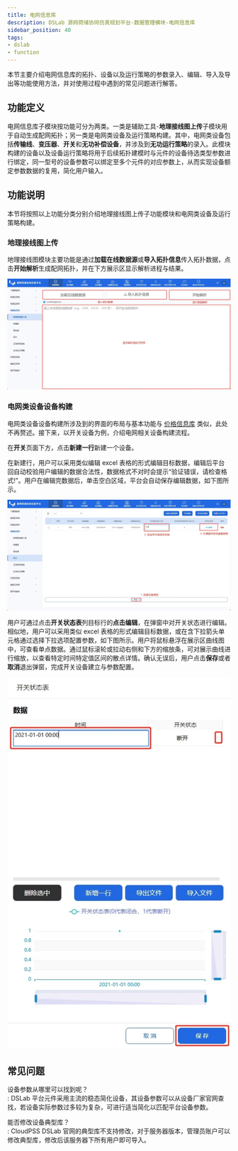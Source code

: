 ```yaml
---
title: 电网信息库
description: DSLab 源网荷储协同仿真规划平台-数据管理模块-电网信息库
sidebar_position: 40
tags:
- dslab
- function
---
```


本节主要介绍电网信息库的拓扑、设备以及运行策略的参数录入、编辑、导入及导出等功能使用方法，并对使用过程中遇到的常见问题进行解答。

## 功能定义
电网信息库子模块按功能可分为两类。一类是辅助工具-**地理接线图上传**子模块用于自动生成配网拓扑；另一类是电网类设备及运行策略构建。其中，电网类设备包括**传输线**、**变压器**、**开关**和**无功补偿设备**，并涉及到**无功运行策略**的录入。此模块构建的设备以及设备运行策略将用于后续拓扑建模时与元件的设备待选类型参数进行绑定，同一型号的设备参数可以绑定至多个元件的对应参数上，从而实现设备额定参数数据的复用，简化用户输入。

## 功能说明

本节将按照以上功能分类分别介绍地理接线图上传子功能模块和电网类设备及运行策略构建。

### 地理接线图上传

地理接线图模块主要功能是通过**加载在线数据源**或**导入拓扑信息**传入拓扑数据，点击**开始解析**生成配网拓扑，并在下方展示区显示解析进程与结果。

![地理接线图上传](./topo.png "地理接线图上传")


### 电网类设备设备构建

电网类设备设备构建所涉及到的界面的布局与基本功能与 [价格信息库](../20-price-info-database/index.md) 类似，此处不再赘述。接下来，以开关设备为例，介绍电网相关设备构建流程。

在**开关**页面下方，点击**新建一行**新建一个设备。

在新建行，用户可以采用类似编辑 excel 表格的形式编辑目标数据，编辑后平台回自动校验用户编辑的数据合法性，数据格式不对时会提示“验证错误，请检查格式!”。用户在编辑完数据后，单击空白区域，平台会自动保存编辑数据，如下图所示。

![开关设备信息录入](./switch-enter.png "开关设备信息录入")

用户可通过点击**开关状态表**列目标行的**点击编辑**，在弹窗中对开关状态进行编辑。相似地，用户可以采用类似 excel 表格的形式编辑目标数据，或在含下拉箭头单元格通过选择下拉选项配置参数，如下图所示。用户将鼠标悬浮在展示区曲线图中，可查看单点数据。通过鼠标滚轮或拉动右侧和下方的缩放条，可对展示曲线进行缩放，以查看特定时间特定值区间的散点详情。确认无误后，用户点击**保存**或者**取消**退出弹窗，完成开关设备建立与参数配置。

![开关状态表弹窗编辑 =x500](./switch-popup.png "开关状态表弹窗编辑")

## 常见问题

设备参数从哪里可以找到呢？  
:    DSLab 平台元件采用主流的稳态简化设备，其设备参数可以从设备厂家官网查找，若设备实际参数过多较为复杂，可进行适当简化以匹配平台设备参数。
    
能否修改设备典型库？  
:   CloudPSS DSLab 官网的典型库不支持修改，对于服务器版本，管理员账户可以修改典型库，修改后该服务器下所有用户即可导入。